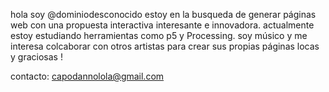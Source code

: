hola soy @dominiodesconocido
estoy en la busqueda de generar páginas web con una propuesta interactiva interesante e innovadora. 
actualmente estoy estudiando herramientas como p5 y Processing.
soy músico y me interesa colcaborar con otros artistas para crear sus propias páginas locas y graciosas ! 

contacto:
capodannolola@gmail.com



